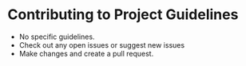 # Contributing to Project Guidelines

 - No specific guidelines.
 - Check out any open issues or suggest new issues
 - Make changes and create a pull request.
